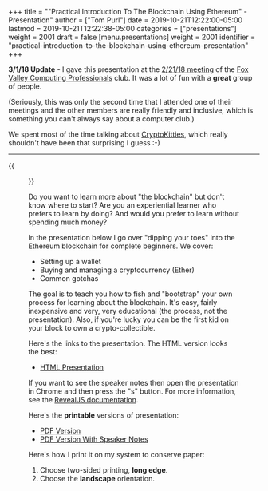 +++
title = "\"Practical Introduction To The Blockchain Using Ethereum\" - Presentation"
author = ["Tom Purl"]
date = 2019-10-21T12:22:00-05:00
lastmod = 2019-10-21T12:22:38-05:00
categories = ["presentations"]
weight = 2001
draft = false
[menu.presentations]
  weight = 2001
  identifier = "practical-introduction-to-the-blockchain-using-ethereum-presentation"
+++

**3/1/18 Update** - I gave this presentation at the [2/21/18 meeting](https://www.meetup.com/foxvalleycp/events/246749490/) of the [Fox
Valley Computing Professionals](https://www.meetup.com/foxvalleycp) club. It was a lot of fun with a **great** group
of people.

(Seriously, this was only the second time that I attended one of their meetings
and the other members are really friendly and inclusive, which is something you
can't always say about a computer club.)

We spent most of the time talking about [CryptoKitties](https://www.cryptokitties.co/), which really shouldn't have
been that surprising I guess :-)

---

{{<figure src="https://static.tompurl.com/images/waldo-with-ethereum.png">}}

Do you want to learn more about "the blockchain" but don't know where to start?
Are you an experiential learner who prefers to learn by doing? And would you
prefer to learn without spending much money?

In the presentation below I go over "dipping your toes" into the Ethereum
blockchain for complete beginners. We cover:

-   Setting up a wallet
-   Buying and managing a cryptocurrency (Ether)
-   Common gotchas

The goal is to teach you how to fish and "bootstrap" your own process for learning
about the blockchain. It's easy, fairly inexpensive and very, very educational
(the process, not the presentation). Also, if you're lucky you can be the first
kid on your block to own a crypto-collectible.

Here's the links to the presentation. The HTML version looks the best:

-   [HTML Presentation](http://static.tompurl.com/blockchain-first-steps/)

If you want to see the speaker notes then open the presentation in Chrome and then
press the "s" button. For more information, see the [RevealJS documentation](https://github.com/hakimel/reveal.js/#pdf-export).

Here's the **printable** versions of presentation:

-   [PDF Version](http://static.tompurl.com/blockchain-first-steps/slides.pdf)
-   [PDF Version With Speaker Notes](http://static.tompurl.com/blockchain-first-steps/slides-with-speaker-notes.pdf)

Here's how I print it on my system to conserve paper:

1.  Choose two-sided printing, **long edge**.
2.  Choose the **landscape** orientation.
